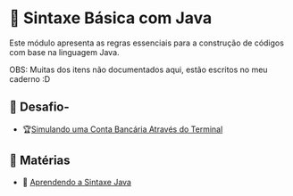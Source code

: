 # 📝 Sintaxe Básica com Java

Este módulo apresenta as regras essenciais para a construção de códigos com base na linguagem Java.

OBS: Muitas dos itens não documentados aqui, estão escritos no meu caderno :D

## 📖 Desafio-
- 🏆[Simulando uma Conta Bancária Através do Terminal](desafioBancoTerminal/)


## 📖 Matérias

- 📂 [Aprendendo a Sintaxe Java](aprendendo-sintaxe/)